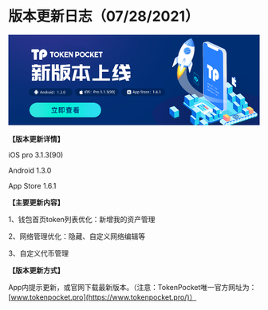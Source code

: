 # 版本更新日志（07/28/2021）

![](<../../.gitbook/assets/1 (45) (1).png>)

**【版本更新详情】**

‌iOS pro 3.1.3(90)&#x20;

Android 1.3.0

App Store 1.6.1



**【主要更新内容】**

‌1、钱包首页token列表优化：新增我的资产管理‌

2、网络管理优化：隐藏、自定义网络编辑等

‌3、自定义代币管理



**【版本更新方式】**

‌App内提示更新，或官网下载最新版本。（注意：TokenPocket唯一官方网址为：[www.tokenpocket.pro](https://www.tokenpocket.pro/)）

